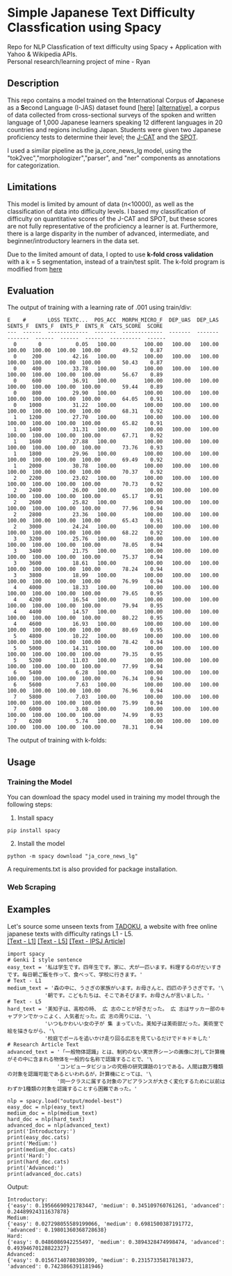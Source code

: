 # Simple Japanese Text Difficulty Classfication using Spacy
Repo for NLP Classfication of text difficulty using Spacy + Application with Yahoo & Wikipedia APIs.  
Personal research/learning project of mine - Ryan
## Description
This repo contains a model trained on the **I**nternational Corpus of **Ja**panese as a **S**econd Language (I-JAS) dataset found [[here]](https://chunagon.ninjal.ac.jp) [[alternative]](https://www2.ninjal.ac.jp/jll/lsaj/), a corpus of data collected from cross-sectional surveys of the spoken and written language of 1,000 Japanese learners speaking 12 different languages ​​in 20 countries and regions including Japan. Students were given two Japanese proficiency tests to determine their level; the [J-CAT](https://www.waseda.jp/inst/cjl/assets/uploads/2018/02/jcat_manual.pdf) and the [SPOT](https://ttbj.cegloc.tsukuba.ac.jp/en/p1.html#pageLink02).  

I used a similar pipeline as the ja_core_news_lg model, using the "tok2vec","morphologizer","parser", and "ner" components as annotations for categorization. 
## Limitations
This model is limited by amount of data (n<10000), as well as the classification of data into difficulty levels. I based my classification of difficulty on quantitative scores of the J-CAT and SPOT, but these scores are not fully representative of the proficiency a learner is at. Furthermore, there is a large disparity in the number of advanced, intermediate, and beginner/introductory learners in the data set.
  
Due to the limited amount of data, I opted to use **k-fold cross validation** with a k = 5 segmentation, instead of a train/test split. The k-fold program is modified from [here](https://github.com/explosion/projects/blob/v3/tutorials/parser_low_resource/scripts/kfold.py)
## Evaluation
The output of training with a learning rate of .001 using train/div:
```
E    #       LOSS TEXTC...  POS_ACC  MORPH_MICRO_F  DEP_UAS  DEP_LAS  SENTS_F  ENTS_F  ENTS_P  ENTS_R  CATS_SCORE  SCORE
---  ------  -------------  -------  -------------  -------  -------  -------  ------  ------  ------  ----------  ------
  0       0           0.05   100.00         100.00   100.00   100.00   100.00  100.00  100.00  100.00       49.52    0.87
  0     200          42.16   100.00         100.00   100.00   100.00   100.00  100.00  100.00  100.00       50.43    0.87
  0     400          33.78   100.00         100.00   100.00   100.00   100.00  100.00  100.00  100.00       56.67    0.89
  0     600          36.91   100.00         100.00   100.00   100.00   100.00  100.00  100.00  100.00       59.44    0.89
  0     800          29.90   100.00         100.00   100.00   100.00   100.00  100.00  100.00  100.00       64.05    0.91
  0    1000          31.22   100.00         100.00   100.00   100.00   100.00  100.00  100.00  100.00       68.31    0.92
  1    1200          27.70   100.00         100.00   100.00   100.00   100.00  100.00  100.00  100.00       65.82    0.91
  1    1400          31.31   100.00         100.00   100.00   100.00   100.00  100.00  100.00  100.00       67.71    0.92
  1    1600          27.88   100.00         100.00   100.00   100.00   100.00  100.00  100.00  100.00       73.76    0.93
  1    1800          29.96   100.00         100.00   100.00   100.00   100.00  100.00  100.00  100.00       69.49    0.92
  1    2000          30.78   100.00         100.00   100.00   100.00   100.00  100.00  100.00  100.00       70.37    0.92
  2    2200          23.02   100.00         100.00   100.00   100.00   100.00  100.00  100.00  100.00       70.73    0.92
  2    2400          26.00   100.00         100.00   100.00   100.00   100.00  100.00  100.00  100.00       65.17    0.91
  2    2600          25.82   100.00         100.00   100.00   100.00   100.00  100.00  100.00  100.00       77.96    0.94
  2    2800          23.36   100.00         100.00   100.00   100.00   100.00  100.00  100.00  100.00       65.43    0.91
  2    3000          24.24   100.00         100.00   100.00   100.00   100.00  100.00  100.00  100.00       68.22    0.92
  3    3200          25.76   100.00         100.00   100.00   100.00   100.00  100.00  100.00  100.00       78.05    0.94
  3    3400          21.75   100.00         100.00   100.00   100.00   100.00  100.00  100.00  100.00       75.37    0.94
  3    3600          18.61   100.00         100.00   100.00   100.00   100.00  100.00  100.00  100.00       78.24    0.94
  3    3800          18.99   100.00         100.00   100.00   100.00   100.00  100.00  100.00  100.00       76.99    0.94
  4    4000          18.33   100.00         100.00   100.00   100.00   100.00  100.00  100.00  100.00       79.65    0.95
  4    4200          16.54   100.00         100.00   100.00   100.00   100.00  100.00  100.00  100.00       79.94    0.95
  4    4400          14.57   100.00         100.00   100.00   100.00   100.00  100.00  100.00  100.00       80.22    0.95
  4    4600          16.93   100.00         100.00   100.00   100.00   100.00  100.00  100.00  100.00       80.69    0.95
  5    4800          10.22   100.00         100.00   100.00   100.00   100.00  100.00  100.00  100.00       78.42    0.94
  5    5000          14.31   100.00         100.00   100.00   100.00   100.00  100.00  100.00  100.00       79.35    0.95
  5    5200          11.03   100.00         100.00   100.00   100.00   100.00  100.00  100.00  100.00       77.99    0.94
  6    5400           6.28   100.00         100.00   100.00   100.00   100.00  100.00  100.00  100.00       76.34    0.94
  6    5600           7.63   100.00         100.00   100.00   100.00   100.00  100.00  100.00  100.00       76.96    0.94
  7    5800           7.03   100.00         100.00   100.00   100.00   100.00  100.00  100.00  100.00       75.99    0.94
  7    6000           3.08   100.00         100.00   100.00   100.00   100.00  100.00  100.00  100.00       74.99    0.93
  7    6200           5.74   100.00         100.00   100.00   100.00   100.00  100.00  100.00  100.00       78.31    0.94
```
The output of training with k-folds:
## Usage
### Training the Model
You can download the spacy model used in training my model through the following steps:
1. Install spacy
```
pip install spacy
```
2. Install the model
```
python -m spacy download "ja_core_news_lg"
```
A requirements.txt is also provided for package installation. 
### Web Scraping
## Examples
Let's source some unseen texts from [TADOKU](https://tadoku.org/japanese/en/free-books-en/), a website with free online japanese texts with difficulty ratings L1 - L5.  
[[Text - L1]](https://tadoku.org/japanese/book/7348/) [[Text - L5]](https://tadoku.org/japanese/book/6238/) [[Text - IPSJ Article]](http://id.nii.ac.jp/1001/00017938/)
```
import spacy
# Genki I style sentence
easy_text = '私は学生です。四年生です。家に、犬が一匹います。料理するのがだいすきです。毎日朝ご飯を作って、食べって、学校に行きます。'
# Text - L1
medium_text = '森の中に、うさぎの家族がいます。お母さんと、四匹の子うさぎです。'\
            '朝です。こどもたちは、そこであそびます。お母さんが言いました。'
# Text - L5
hard_text = '美知子は、高校の時、 広 志のことが好きだった。 広 志はサッカー部のキャプテンでかっこよく、人気者だった。広 志の周りには、'\
            'いつもかわいい女の子が 集 まっていた。美知子は美術部だった。美術室で絵を描きながら、'\
            '校庭でボールを追いかけ走り回る広志を見ているだけでドキドキした'
# Research Article Text
advanced_text = '「一般物体認識」とは、制約のない実世界シーンの画像に対して計算機がその中に含まれる物体を一般的な名称で認識することで、'\
                'コンピュータビジョンの究極の研究課題の1つである。人間は数万種類の対象を認識可能であるといわれるが，計算機にとっては、'\
                '同一クラスに属する対象のアピアランスが大きく変化するために以前はわずか1種類の対象を認識することすら困難であった。'

nlp = spacy.load("output/model-best")
easy_doc = nlp(easy_text)
medium_doc = nlp(medium_text)
hard_doc = nlp(hard_text)
advanced_doc = nlp(advanced_text)
print('Introductory:')
print(easy_doc.cats)
print('Medium:')
print(medium_doc.cats)
print('Hard:')
print(hard_doc.cats)
print('Advanced:')
print(advanced_doc.cats)
```
Output:
```
Introductory:
{'easy': 0.19566690921783447, 'medium': 0.345109760761261, 'advanced': 0.24489924311637878}
Medium:
{'easy': 0.027298055589199066, 'medium': 0.6981500387191772, 'advanced': 0.19801360368728638}
Hard:
{'easy': 0.0486086942255497, 'medium': 0.3894328474998474, 'advanced': 0.49394670128822327}
Advanced:
{'easy': 0.01567140780389309, 'medium': 0.23157335817813873, 'advanced': 0.7423866391181946}
```
